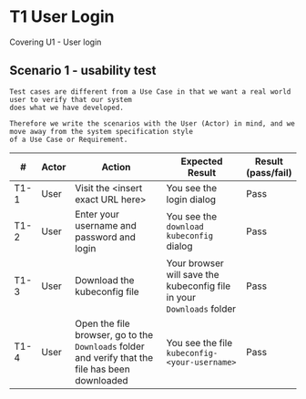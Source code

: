 # T1 User Login
Covering U1 - User login

## Scenario 1 - usability test
```
Test cases are different from a Use Case in that we want a real world user to verify that our system 
does what we have developed.

Therefore we write the scenarios with the User (Actor) in mind, and we move away from the system specification style
of a Use Case or Requirement. 
```

| #    | Actor | Action                                                                                           | Expected Result                                                       | Result<br/>(pass/fail) | 
|------|-------|--------------------------------------------------------------------------------------------------|-----------------------------------------------------------------------|------------------------|
| T1-1 | User  | Visit the \<insert exact URL here\>                                                              | You see the login dialog                                              | Pass                   |
| T1-2 | User  | Enter your username and password and login                                                       | You see the `download kubeconfig` dialog                              | Pass                   |
| T1-3 | User  | Download the kubeconfig file                                                                     | Your browser will save the kubeconfig file in your `Downloads` folder | Pass                   |
| T1-4 | User  | Open the file browser, go to the `Downloads` folder and verify that the file has been downloaded | You see the file `kubeconfig-<your-username>`                         | Pass                   |

